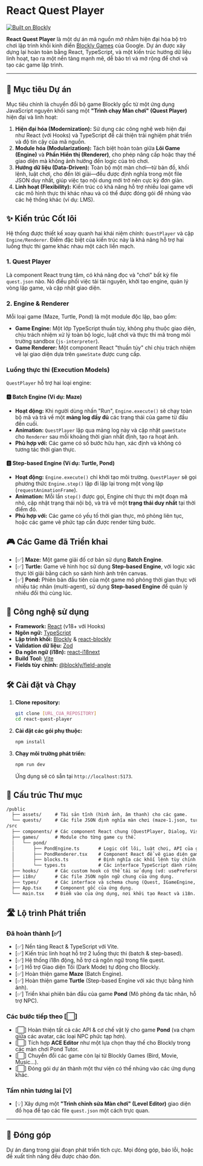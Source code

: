 # React Quest Player

[![Built on Blockly](https://tinyurl.com/built-on-blockly)](https://github.com/google/blockly)

**React Quest Player** là một dự án mã nguồn mở nhằm hiện đại hóa bộ trò chơi lập trình khối kinh điển [Blockly Games](https://github.com/google/blockly-games) của Google. Dự án được xây dựng lại hoàn toàn bằng React, TypeScript, và một kiến trúc hướng dữ liệu linh hoạt, tạo ra một nền tảng mạnh mẽ, dễ bảo trì và mở rộng để chơi và tạo các game lập trình.

---

## 🎯 Mục tiêu Dự án

Mục tiêu chính là chuyển đổi bộ game Blockly gốc từ một ứng dụng JavaScript nguyên khối sang một **"Trình chạy Màn chơi" (Quest Player)** hiện đại và linh hoạt:

1. **Hiện đại hóa (Modernization):** Sử dụng các công nghệ web hiện đại như React (với Hooks) và TypeScript để cải thiện trải nghiệm phát triển và độ tin cậy của mã nguồn.
2. **Module hóa (Modularization):** Tách biệt hoàn toàn giữa **Lõi Game (Engine)** và **Phần Hiển thị (Renderer)**, cho phép nâng cấp hoặc thay thế giao diện mà không ảnh hưởng đến logic của trò chơi.
3. **Hướng dữ liệu (Data-Driven):** Toàn bộ một màn chơi—từ bản đồ, khối lệnh, luật chơi, cho đến lời giải—đều được định nghĩa trong một file JSON duy nhất, giúp việc tạo nội dung mới trở nên cực kỳ đơn giản.
4. **Linh hoạt (Flexibility):** Kiến trúc có khả năng hỗ trợ nhiều loại game với các mô hình thực thi khác nhau và có thể được đóng gói để nhúng vào các hệ thống khác (ví dụ: LMS).

## ✨ Kiến trúc Cốt lõi

Hệ thống được thiết kế xoay quanh hai khái niệm chính: `QuestPlayer` và cặp `Engine/Renderer`. Điểm đặc biệt của kiến trúc này là khả năng hỗ trợ hai luồng thực thi game khác nhau một cách liền mạch.

### 1. Quest Player

Là component React trung tâm, có khả năng đọc và "chơi" bất kỳ file `quest.json` nào. Nó điều phối việc tải tài nguyên, khởi tạo engine, quản lý vòng lặp game, và cập nhật giao diện.

### 2. Engine & Renderer

Mỗi loại game (Maze, Turtle, Pond) là một module độc lập, bao gồm:

* **Game Engine:** Một lớp TypeScript thuần túy, không phụ thuộc giao diện, chịu trách nhiệm xử lý toàn bộ logic, luật chơi và thực thi mã trong môi trường sandbox (`js-interpreter`).
* **Game Renderer:** Một component React "thuần túy" chỉ chịu trách nhiệm vẽ lại giao diện dựa trên `gameState` được cung cấp.

### Luồng thực thi (Execution Models)

`QuestPlayer` hỗ trợ hai loại engine:

#### 🅰️ **Batch Engine (Ví dụ: Maze)**

* **Hoạt động:** Khi người dùng nhấn "Run", `Engine.execute()` sẽ chạy toàn bộ mã và trả về một **mảng log đầy đủ** các trạng thái của game từ đầu đến cuối.
* **Animation:** `QuestPlayer` lặp qua mảng log này và cập nhật `gameState` cho `Renderer` sau mỗi khoảng thời gian nhất định, tạo ra hoạt ảnh.
* **Phù hợp với:** Các game có số bước hữu hạn, xác định và không có tương tác thời gian thực.

#### 🅱️ **Step-based Engine (Ví dụ: Turtle, Pond)**

* **Hoạt động:** `Engine.execute()` chỉ khởi tạo môi trường. `QuestPlayer` sẽ gọi phương thức `Engine.step()` lặp đi lặp lại trong một vòng lặp (`requestAnimationFrame`).
* **Animation:** Mỗi lần `step()` được gọi, Engine chỉ thực thi một đoạn mã nhỏ, cập nhật trạng thái nội bộ, và trả về một **trạng thái duy nhất** tại thời điểm đó.
* **Phù hợp với:** Các game có yếu tố thời gian thực, mô phỏng liên tục, hoặc các game vẽ phức tạp cần được render từng bước.

## 🎮 Các Game đã Triển khai

* [✅] **Maze:** Một game giải đố cơ bản sử dụng **Batch Engine**.
* [✅] **Turtle:** Game vẽ hình học sử dụng **Step-based Engine**, với logic xác thực lời giải bằng cách so sánh hình ảnh trên canvas.
* [✅] **Pond:** Phiên bản đầu tiên của một game mô phỏng thời gian thực với nhiều tác nhân (multi-agent), sử dụng **Step-based Engine** để quản lý nhiều đối thủ cùng lúc.

## 🚀 Công nghệ sử dụng

* **Framework:** [React](https://reactjs.org/) (v18+ với Hooks)
* **Ngôn ngữ:** [TypeScript](https://www.typescriptlang.org/)
* **Lập trình khối:** [Blockly](https://developers.google.com/blockly/) & [react-blockly](https://github.com/nbudin/react-blockly)
* **Validation dữ liệu:** [Zod](https://zod.dev/)
* **Đa ngôn ngữ (i18n):** [react-i18next](https://react.i18next.com/)
* **Build Tool:** [Vite](https://vitejs.dev/)
* **Fields tùy chỉnh:** [@blockly/field-angle](https://www.npmjs.com/package/@blockly/field-angle)

## 🛠️ Cài đặt và Chạy

1. **Clone repository:**

    ```bash
    git clone [URL_CUA_REPOSITORY]
    cd react-quest-player
    ```

2. **Cài đặt các gói phụ thuộc:**

    ```bash
    npm install
    ```

3. **Chạy môi trường phát triển:**

    ```bash
    npm run dev
    ```

    Ứng dụng sẽ có sẵn tại `http://localhost:5173`.

## 📁 Cấu trúc Thư mục

```txt
/public
  ├── assets/     # Tài sản tĩnh (hình ảnh, âm thanh) cho các game.
  └── quests/     # Các file JSON định nghĩa màn chơi (maze-1.json, turtle-1.json...).
/src
  ├── components/ # Các component React chung (QuestPlayer, Dialog, Visualization...).
  ├── games/      # Module cho từng game cụ thể.
  │   └── pond/
  │       ├── PondEngine.ts       # Logic cốt lõi, luật chơi, API của game Pond.
  │       ├── PondRenderer.tsx    # Component React để vẽ giao diện game Pond.
  │       ├── blocks.ts           # Định nghĩa các khối lệnh tùy chỉnh.
  │       └── types.ts            # Các interface TypeScript dành riêng cho game Pond.
  ├── hooks/      # Các custom hook có thể tái sử dụng (vd: usePrefersColorScheme).
  ├── i18n/       # Các file JSON ngôn ngữ chung của ứng dụng.
  ├── types/      # Các interface và schema chung (Quest, IGameEngine, Zod schemas...).
  ├── App.tsx     # Component gốc của ứng dụng.
  └── main.tsx    # Điểm vào của ứng dụng, nơi khởi tạo React và i18n.
```

## 🛣️ Lộ trình Phát triển

### Đã hoàn thành [✅]

* [✅] Nền tảng React & TypeScript với Vite.
* [✅] Kiến trúc linh hoạt hỗ trợ 2 luồng thực thi (batch & step-based).
* [✅] Hệ thống i18n động, hỗ trợ cả ngôn ngữ trong file quest.
* [✅] Hỗ trợ Giao diện Tối (Dark Mode) tự động cho Blockly.
* [✅] Hoàn thiện game **Maze** (Batch Engine).
* [✅] Hoàn thiện game **Turtle** (Step-based Engine với xác thực bằng hình ảnh).
* [✅] Triển khai phiên bản đầu của game **Pond** (Mô phỏng đa tác nhân, hỗ trợ NPC).

### Các bước tiếp theo [⬜️]

* [⬜️] Hoàn thiện tất cả các API & cơ chế vật lý cho game **Pond** (va chạm giữa các avatar, các loại NPC phức tạp hơn).
* [⬜️] Tích hợp **ACE Editor** như một lựa chọn thay thế cho Blockly trong các màn chơi Pond Tutor.
* [⬜️] Chuyển đổi các game còn lại từ Blockly Games (Bird, Movie, Music...).
* [⬜️] Đóng gói dự án thành một thư viện có thể nhúng vào các ứng dụng khác.

### Tầm nhìn tương lai [💡]

* [💡] Xây dựng một **"Trình chỉnh sửa Màn chơi" (Level Editor)** giao diện đồ họa để tạo các file `quest.json` một cách trực quan.

---

## 🤝 Đóng góp

Dự án đang trong giai đoạn phát triển tích cực. Mọi đóng góp, báo lỗi, hoặc đề xuất tính năng đều được chào đón.
